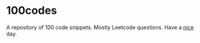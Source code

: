 # 100codes
A repository of 100 code snippets. Mostly Leetcode questions.
Have a [nice](https://www.youtube.com/watch?v=dQw4w9WgXcQ) day.
